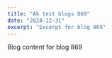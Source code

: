 ```yaml
---
title: "Ak test blogs 869"
date: "2024-12-31"
excerpt: "Excerpt for blog 869"
---
```


Blog content for blog 869